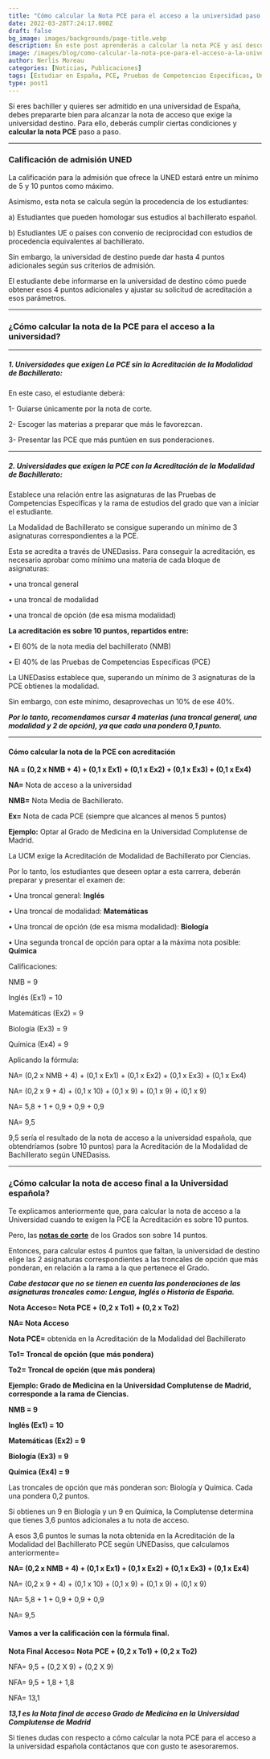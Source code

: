 ```yaml
---
title: "Cómo calcular la Nota PCE para el acceso a la universidad paso a paso"
date: 2022-03-28T7:24:17.000Z
draft: false
bg_image: images/backgrounds/page-title.webp
description: En este post aprenderás a calcular la nota PCE y así descubras si puedes ser admitido en la universidad española.
image: /images/blog/como-calcular-la-nota-pce-para-el-acceso-a-la-universidad-paso-a-paso.webp
author: Nerlis Moreau
categories: [Noticias, Publicaciones]
tags: [Estudiar en España, PCE, Pruebas de Competencias Específicas, Universidad en España, Universidad Española]
type: post1
---
```


Si eres bachiller y quieres ser admitido en una universidad de España, debes prepararte bien para alcanzar la nota de acceso que exige la universidad destino. Para ello, deberás cumplir ciertas condiciones y **calcular la nota PCE** paso a paso. 

---

### Calificación de admisión UNED

La calificación para la admisión que ofrece la UNED estará entre un mínimo de 5 y 10 puntos como máximo.

Asimismo, esta nota se calcula según la procedencia de los estudiantes:

a) Estudiantes que pueden homologar sus estudios al bachillerato español.

b) Estudiantes UE o países con convenio de reciprocidad con estudios de procedencia equivalentes al bachillerato.

Sin embargo, la universidad de destino puede dar hasta 4 puntos adicionales según sus criterios de admisión.

El estudiante debe informarse en la universidad de destino cómo puede obtener esos 4 puntos adicionales y ajustar su solicitud de acreditación a esos parámetros.  

---
### ¿Cómo calcular la nota de la PCE para el acceso a la universidad?
---

##### 1. Universidades que exigen La PCE sin la Acreditación de la Modalidad de Bachillerato:

En este caso, el estudiante deberá:

1-	Guiarse únicamente por la nota de corte.

2-	Escoger las materias a preparar que más le favorezcan.

3-	Presentar las PCE que más puntúen en sus ponderaciones.

---

##### 2. Universidades que exigen la PCE con la Acreditación de la Modalidad de Bachillerato:

Establece una relación entre las asignaturas de las Pruebas de Competencias Específicas y la rama de estudios del grado que van a iniciar el estudiante.

La Modalidad de Bachillerato se consigue superando un mínimo de 3 asignaturas correspondientes a la PCE.

Esta se acredita a través de UNEDasiss. Para conseguir la acreditación, es necesario aprobar como mínimo una materia de cada bloque de asignaturas:

•	una troncal general 

•	una troncal de modalidad 

•	una troncal de opción (de esa misma modalidad)

**La acreditación es sobre 10 puntos, repartidos entre:**

•	El 60% de la nota media del bachillerato (NMB)

•	El 40% de las Pruebas de Competencias Específicas (PCE) 

La UNEDasiss establece que, superando un mínimo de 3 asignaturas de la PCE obtienes la modalidad. 

Sin embargo, con este mínimo, desaprovechas un 10% de ese 40%. 

***Por lo tanto, recomendamos cursar 4 materias (una troncal general, una modalidad y 2 de opción), ya que cada una pondera 0,1 punto.***

---

#### Cómo calcular la nota de la PCE con acreditación

**NA = (0,2 x NMB + 4) + (0,1 x Ex1) + (0,1 x Ex2) + (0,1 x Ex3) + (0,1 x Ex4)**

**NA=** Nota de acceso a la universidad

**NMB=** Nota Media de Bachillerato.

**Ex=** Nota de cada PCE (siempre que alcances al menos 5 puntos)

**Ejemplo:** Optar al Grado de Medicina en la Universidad Complutense de Madrid. 

La UCM exige la Acreditación de Modalidad de Bachillerato por Ciencias. 

Por lo tanto, los estudiantes que deseen optar a esta carrera, deberán preparar y presentar el examen de:

•	Una troncal general: **Inglés**

•	Una troncal de modalidad: **Matemáticas**

•	Una troncal de opción (de esa misma modalidad): **Biología** 

•	Una segunda troncal de opción para optar a la máxima nota posible: **Química**

Calificaciones:

NMB = 9

Inglés (Ex1) = 10

Matemáticas (Ex2) = 9

Biología (Ex3) = 9

Química (Ex4) = 9

Aplicando la fórmula: 

NA= (0,2 x NMB + 4) + (0,1 x Ex1) + (0,1 x Ex2) + (0,1 x Ex3) + (0,1 x Ex4)

NA= (0,2 x 9 + 4) + (0,1 x 10) + (0,1 x 9) + (0,1 x 9) + (0,1 x 9)

NA= 5,8 + 1 + 0,9 + 0,9 + 0,9

NA= 9,5

9,5 sería el resultado de la nota de acceso a la universidad española, que obtendríamos (sobre 10 puntos) para la Acreditación de la Modalidad de Bachillerato según UNEDasiss.

---

### ¿Cómo calcular la nota de acceso final a la Universidad española?

Te explicamos anteriormente que, para calcular la nota de acceso a la Universidad cuando te exigen la PCE la Acreditación es sobre 10 puntos.

Pero, las **[notas de corte](https://ongazi.com/nota-de-corte-que-es-y-para-que-me-sirve/)** de los Grados son sobre 14 puntos.

Entonces, para calcular estos 4 puntos que faltan, la universidad de destino elige las 2 asignaturas correspondientes a las troncales de opción que más ponderan, en relación a la rama a la que pertenece el Grado. 

***Cabe destacar que no se tienen en cuenta las ponderaciones de las asignaturas troncales como: Lengua, Inglés o Historia de España.***

**Nota Acceso= Nota PCE + (0,2 x To1) + (0,2 x To2)**

**NA= Nota Acceso**

**Nota PCE=** obtenida en la Acreditación de la Modalidad del Bachillerato 

**To1= Troncal de opción (que más pondera)**

**To2= Troncal de opción (que más pondera)**

**Ejemplo: Grado de Medicina en la Universidad Complutense de Madrid, corresponde a la rama de Ciencias.**

**NMB = 9**

**Inglés (Ex1) = 10**

**Matemáticas (Ex2) = 9**

**Biología (Ex3) = 9**

**Química (Ex4) = 9**

Las troncales de opción que más ponderan son: Biología y Química. Cada una pondera 0,2 puntos.

Si obtienes un 9 en Biología y un 9 en Química, la Complutense determina que tienes 3,6 puntos adicionales a tu nota de acceso.

A esos 3,6 puntos le sumas la nota obtenida en la Acreditación de la Modalidad del Bachillerato PCE según UNEDasiss, que calculamos anteriormente=

**NA= (0,2 x NMB + 4) + (0,1 x Ex1) + (0,1 x Ex2) + (0,1 x Ex3) + (0,1 x Ex4)**

NA= (0,2 x 9 + 4) + (0,1 x 10) + (0,1 x 9) + (0,1 x 9) + (0,1 x 9)

NA= 5,8 + 1 + 0,9 + 0,9 + 0,9

NA= 9,5

#### Vamos a ver la calificación con la fórmula final.

**Nota Final Acceso= Nota PCE + (0,2 x To1) + (0,2 x To2)**

NFA= 9,5 + (0,2 X 9) + (0,2 X 9)

NFA= 9,5 + 1,8 + 1,8

NFA= 13,1 

***13,1 es la Nota final de acceso Grado de Medicina en la Universidad Complutense de Madrid***

Si tienes dudas con respecto a cómo calcular la nota PCE para el acceso a la universidad española contáctanos que con gusto te asesoraremos.
